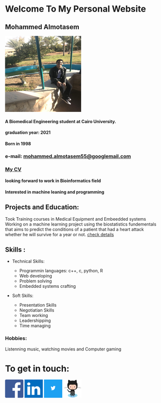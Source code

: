 # Welcome To My Personal Website
## Mohammed Almotasem
<img src="me2.jpg" width="250" height="250" />

####  A Biomedical Engineering student at Cairo University. 
#### graduation year: 2021
#### Born in 1998
### e-mail: mohammed.almotasem55@googlemail.com
### [My CV](https://drive.google.com/file/d/1Gc6SpsvlYG9Fpmco_Da8JnqnQtPYCiIo/view?usp=sharing)
#### looking forward to work in Bioinformatics field
#### Interested in machine leaning and programming

## Projects and Education:

Took Training courses in Medical Equipment and Embeedded systems
Working on a machine learning project using the biostatistics fundementals that aims to predict the conditions of a patient that had a heart attack whether he will survive for a year or not. [check details](https://almotasem100.github.io//chronic-kidney-disease/)


## Skills :
- Technical Skills:

	- Programmin languages: c++, c, python, R
    - Web developing
    - Problem solving
    - Embedded systems crafting


- Soft Skills:

    - Presentation Skills
    - Negotiatian Skills
    - Team working
    - Leadershipping
    - Time managing

### Hobbies:
Listenning music, watching movies and Computer gaming


# To get in touch:

[<img src="faf.png" width="60" height="60" />](https://www.facebook.com/mohammed.almotasem)    [<img src="linkedin.png" width="60" height="60" />](https://www.linkedin.com/in/mohammed-almotasem-45a726177/)    [<img src="twitter.png" width="60" height="60" />](https://twitter.com/M_Almotasem55)  [<img src="github.png" width="60" height="60" />](https://github.com/Almotasem100)

